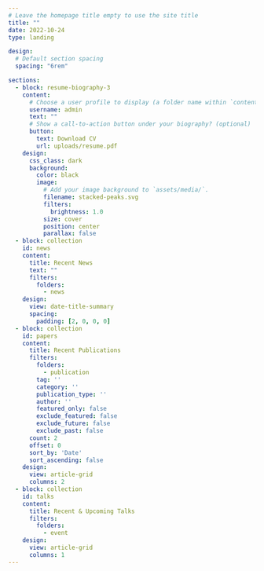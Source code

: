 ```yaml
---
# Leave the homepage title empty to use the site title
title: ""
date: 2022-10-24
type: landing

design:
  # Default section spacing
  spacing: "6rem"

sections:
  - block: resume-biography-3
    content:
      # Choose a user profile to display (a folder name within `content/authors/`)
      username: admin
      text: ""
      # Show a call-to-action button under your biography? (optional)
      button:
        text: Download CV
        url: uploads/resume.pdf
    design:
      css_class: dark
      background:
        color: black
        image:
          # Add your image background to `assets/media/`.
          filename: stacked-peaks.svg
          filters:
            brightness: 1.0
          size: cover
          position: center
          parallax: false
  - block: collection
    id: news
    content:
      title: Recent News
      text: ""
      filters:
        folders:
          - news
    design:
      view: date-title-summary
      spacing:
        padding: [2, 0, 0, 0]
  - block: collection
    id: papers
    content:
      title: Recent Publications
      filters:
        folders:
          - publication
        tag: ''
        category: ''
        publication_type: ''
        author: ''
        featured_only: false
        exclude_featured: false
        exclude_future: false
        exclude_past: false
      count: 2
      offset: 0
      sort_by: 'Date'
      sort_ascending: false
    design:
      view: article-grid
      columns: 2
  - block: collection
    id: talks
    content:
      title: Recent & Upcoming Talks
      filters:
        folders:
          - event
    design:
      view: article-grid
      columns: 1
---
```


